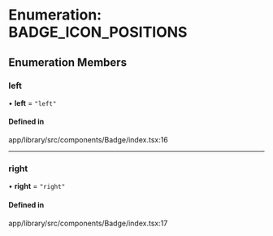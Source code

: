 # Enumeration: BADGE\_ICON\_POSITIONS

## Enumeration Members

### left

• **left** = ``"left"``

#### Defined in

app/library/src/components/Badge/index.tsx:16

___

### right

• **right** = ``"right"``

#### Defined in

app/library/src/components/Badge/index.tsx:17
